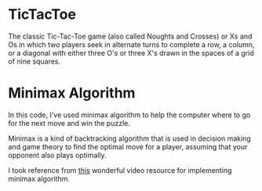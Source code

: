 # TicTacToe
The classic Tic-Tac-Toe game (also called Noughts and Crosses) or Xs and Os in which two players seek in alternate turns to complete a row, a column, or a diagonal with either three O's or three X's drawn in the spaces of a grid of nine squares. 

# Minimax Algorithm
In this code, I've used minimax algorithm to help the computer where to go for the next move and win the puzzle.

Minimax is a kind of backtracking algorithm that is used in decision making and game theory to find the optimal move for a player, assuming that your opponent also plays optimally.

I took reference from [this](https://www.youtube.com/watch?v=l-hh51ncgDI) wonderful video resource for implementing minimax algorithm.
